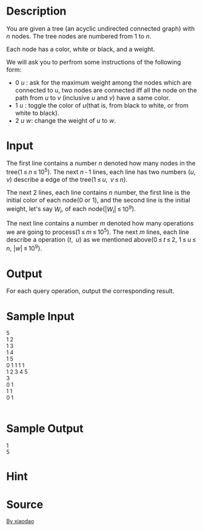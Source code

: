 
# Description

<div class="content"><div class="header">
<div class="time-limit"><span style="font-size: medium">You are given a tree (an acyclic undirected connected graph) with <span class="tex-span"><i>n</i></span> nodes. The tree nodes are numbered from 1 to <span class="tex-span"><i>n</i></span>. </span></div>
</div>
<div class="legend">
<p><span style="font-size: medium">Each node has a color, white or black, and a weight.</span></p>
<p><span style="font-size: medium">We will ask you to perfrom some instructions of the following form:</span></p>
<p></p>
<ul type="disc">
    <li><span style="font-size: medium">0 <span class="tex-span"><i>u</i></span> : ask for the maximum weight among the nodes which are connected to <span class="tex-span"><i>u</i></span>, two nodes are connected iff all the node on the path from <span class="tex-span"><i>u</i></span> to <span class="tex-span"><i>v</i></span> (inclusive <span class="tex-span"><i>u</i></span> and <span class="tex-span"><i>v</i></span>) have a same color. </span></li>
    <li><span style="font-size: medium">1 <span class="tex-span"><i>u</i></span> : toggle the color of <span class="tex-span"><i>u</i></span>(that is, from black to white, or from white to black). </span></li>
    <li><span style="font-size: medium">2 <span class="tex-span"><i>u</i></span> <span class="tex-span"><i>w</i></span>: change the weight of <span class="tex-span"><i>u</i></span> to <span class="tex-span"><i>w</i></span>. </span></li>
</ul>
</div>
<p></p>
<p></p>
<div class="input-specification"></div></div>

# Input

<div class="content"><div class="input-specification">
<p><span style="font-size: medium">The first line contains a number <span class="tex-span"><i>n</i></span> denoted how many nodes in the tree(<span class="tex-span">1 ≤ <i>n</i> ≤ 10<sup class="upper-index">5</sup></span>). The next <span class="tex-span"><i>n</i> - 1</span> lines, each line has two numbers (<span class="tex-span"><i>u</i>,  <i>v</i></span>) describe a edge of the tree(<span class="tex-span">1 ≤ <i>u</i>,  <i>v</i> ≤ <i>n</i></span>). </span></p>
<p><span style="font-size: medium">The next 2 lines, each line contains <span class="tex-span"><i>n</i></span> number, the first line is the initial color of each node(0 or 1), and the second line is the initial weight, let&#39;s say <span class="tex-span"><i>W</i><sub class="lower-index"><i>i</i></sub></span>, of each node(<span class="tex-span">|<i>W</i><sub class="lower-index"><i>i</i></sub>| ≤ 10<sup class="upper-index">9</sup></span>).</span></p>
<p><span style="font-size: medium">The next line contains a number <span class="tex-span"><i>m</i></span> denoted how many operations we are going to process(<span class="tex-span">1 ≤ <i>m</i> ≤ 10<sup class="upper-index">5</sup></span>). The next <span class="tex-span"><i>m</i></span> lines, each line describe a operation (<span class="tex-span"><i>t</i>,  <i>u</i></span>) as we mentioned above(<span class="tex-span">0 ≤ <i>t</i> ≤ 2</span>, <span class="tex-span">1 ≤ <i>u</i> ≤ <i>n</i></span>, <span class="tex-span">|<i>w</i>| ≤ 10<sup class="upper-index">9</sup></span>).</span></p>
</div>
<p></p>
<p></p>
<div class="output-specification"></div></div>

# Output

<div class="content"><div class="output-specification">
<p><span style="font-size: medium">For each query operation, output the corresponding result.</span></p>
</div>
<p></p>
<p></p>
<div class="sample-tests"></div></div>

# Sample Input

<div class="content"><span class="sampledata">5<br/>
1 2<br/>
1 3<br/>
1 4<br/>
1 5<br/>
0 1 1 1 1<br/>
1 2 3 4 5<br/>
3<br/>
0 1<br/>
1 1<br/>
0 1<br/>
<br/>
</span></div>

# Sample Output

<div class="content"><span class="sampledata">1<br/>
5<br/>
</span></div>

# Hint

<div class="content"><p></p></div>

# Source

<div class="content"><p><a href="problemset.php?search=By xiaodao">By xiaodao</a></p></div>

